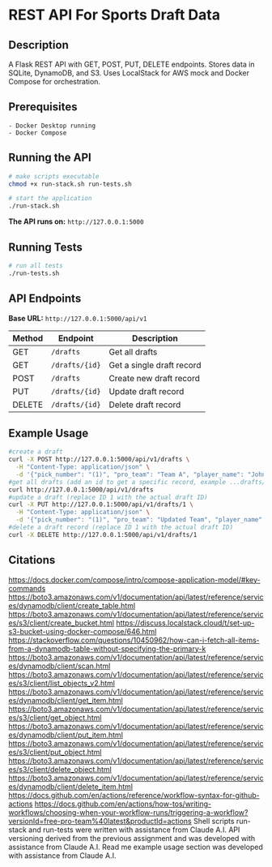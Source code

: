 # REST API For Sports Draft Data

## Description
A Flask REST API with GET, POST, PUT, DELETE endpoints. Stores data in SQLite, DynamoDB, and S3. Uses LocalStack for AWS mock and Docker Compose for orchestration.

## Prerequisites
    - Docker Desktop running
    - Docker Compose

## Running the API

```bash
# make scripts executable
chmod +x run-stack.sh run-tests.sh

# start the application
./run-stack.sh
```
**The API runs on:** `http://127.0.0.1:5000`

## Running Tests

```bash
# run all tests
./run-tests.sh
```

## API Endpoints
**Base URL:** `http://127.0.0.1:5000/api/v1`

| Method | Endpoint | Description|
|--------|----------|------------|
| GET | `/drafts` | Get all drafts |
| GET | `/drafts/{id}` | Get a single draft record |
| POST | `/drafts` | Create new draft record |
| PUT | `/drafts/{id}` | Update draft record |
| DELETE | `/drafts/{id}` | Delete draft record |

## Example Usage
```bash
#create a draft
curl -X POST http://127.0.0.1:5000/api/v1/drafts \
  -H "Content-Type: application/json" \
  -d '{"pick_number": "(1)", "pro_team": "Team A", "player_name": "John Doe", "amateur_team": "Northeastern University"}'
#get all drafts (add an id to get a specific record, example ...drafts/1)
curl http://127.0.0.1:5000/api/v1/drafts
#update a draft (replace ID 1 with the actual draft ID)
curl -X PUT http://127.0.0.1:5000/api/v1/drafts/1 \
  -H "Content-Type: application/json" \
  -d '{"pick_number": "(1)", "pro_team": "Updated Team", "player_name": "John Doe", "amateur_team": "Updated College"}'
#delete a draft record (replace ID 1 with the actual draft ID)
curl -X DELETE http://127.0.0.1:5000/api/v1/drafts/1
```

## Citations
https://docs.docker.com/compose/intro/compose-application-model/#key-commands
https://boto3.amazonaws.com/v1/documentation/api/latest/reference/services/dynamodb/client/create_table.html
https://boto3.amazonaws.com/v1/documentation/api/latest/reference/services/s3/client/create_bucket.html
https://discuss.localstack.cloud/t/set-up-s3-bucket-using-docker-compose/646.html
https://stackoverflow.com/questions/10450962/how-can-i-fetch-all-items-from-a-dynamodb-table-without-specifying-the-primary-k
https://boto3.amazonaws.com/v1/documentation/api/latest/reference/services/dynamodb/client/scan.html
https://boto3.amazonaws.com/v1/documentation/api/latest/reference/services/s3/client/list_objects_v2.html
https://boto3.amazonaws.com/v1/documentation/api/latest/reference/services/dynamodb/client/get_item.html
https://boto3.amazonaws.com/v1/documentation/api/latest/reference/services/s3/client/get_object.html
https://boto3.amazonaws.com/v1/documentation/api/latest/reference/services/dynamodb/client/put_item.html
https://boto3.amazonaws.com/v1/documentation/api/latest/reference/services/s3/client/put_object.html
https://boto3.amazonaws.com/v1/documentation/api/latest/reference/services/s3/client/delete_object.html
https://boto3.amazonaws.com/v1/documentation/api/latest/reference/services/dynamodb/client/delete_item.html
https://docs.github.com/en/actions/reference/workflow-syntax-for-github-actions
https://docs.github.com/en/actions/how-tos/writing-workflows/choosing-when-your-workflow-runs/triggering-a-workflow?versionId=free-pro-team%40latest&productId=actions
Shell scripts run-stack and run-tests were written with assistance from Claude A.I.
API versioning derived from the previous assignment and was developed with assistance from Claude A.I.
Read me example usage section was developed with assistance from Claude A.I.